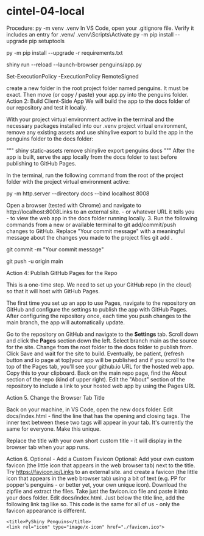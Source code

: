 # cintel-04-local

Procedure:
py -m venv .venv
In VS Code, open your .gitignore file. Verify it includes an entry for .venv/ 
.venv\Scripts\Activate
py -m pip install --upgrade pip setuptools

py -m pip install --upgrade -r requirements.txt

shiny run --reload --launch-browser penguins/app.py

Set-ExecutionPolicy -ExecutionPolicy RemoteSigned

create a new folder in the root project folder named penguins. It must be exact. Then move (or copy / paste) your app.py into the penguins folder. 
Action 2: Build Client-Side App
We will build the app to the docs folder of our repository and test it locally.  

With your project virtual environment active in the terminal and the necessary packages installed into our .venv project virtual environment, remove any existing assets and use
 shinylive export to build the app in the penguins folder to the docs folder:

"""
shiny static-assets remove
shinylive export penguins docs
"""
After the app is built, serve the app locally from the docs folder to test before publishing to GitHub Pages.

In the terminal, run the following command from the root of the project folder with the project virtual environment active:


py -m http.server --directory docs --bind localhost 8008

Open a browser (tested with Chrome) and navigate to http://localhost:8008Links to an external site. - or whatever URL it tells you - to view the web app in the docs folder running locally.
3.
Run the following commands from a new or available terminal to git add/commit/push changes to GitHub.
Replace "Your commit message" with a meaningful message about the changes you made to the project files
git add .

git commit -m "Your commit message"

git push -u origin main

Action 4: Publish GitHub Pages for the Repo

This is a one-time step. We need to set up your GitHub repo (in the cloud) so that it will host with GitHub Pages. 

The first time you set up an app to use Pages, navigate to the repository on GitHub and configure the settings to publish the app with GitHub Pages.
After configuring the repository once, each time you push changes to the main branch, the app will automatically update.

Go to the repository on GitHub and navigate to the **Settings** tab.
Scroll down and click the **Pages** section down the left.
Select branch main as the source for the site.
Change from the root folder to the docs folder to publish from.
Click Save and wait for the site to build.
Eventually, be patient, (refresh button and io page at top)your app will be published and if you scroll to the top of the Pages tab, you'll see your github.io URL for the hosted web app. Copy this to your clipboard. 
Back on the main repo page, find the About section of the repo (kind of upper right).
Edit the "About" section of the repository to include a link to your hosted web app by using the Pages URL

Action 5. Change the Browser Tab Title 

Back on your machine, in VS Code, open the new docs folder. Edit docs/index.html - find the line that has the <title> and </title> opening and closing tags. The inner text between these two tags will appear in your tab. It's currently the same for everyone. Make this unique. 

Replace the title with your own short custom title - it will display in the browser tab when your app runs. 

 

Action 6. Optional - Add a Custom Favicon
Optional: Add your own custom favicon  (the little icon that appears in the web browser tab) next to the title. Try https://favicon.io/Links to an external site. and create a favicon (the little icon that appears in the web browser tab) using a bit of text (e.g. PP for popper's penguins  - or better yet, your own unique icon). Download the zipfile and extract the files. Take just the favicon.ico file and paste it into your docs folder.  Edit docs/index.html. Just below the title line, add the following link tag like so. This code is the same for all of us - only the favicon appearance is different. 


    <title>PyShiny Penguins</title>
    <link rel="icon" type="image/x-icon" href="./favicon.ico">